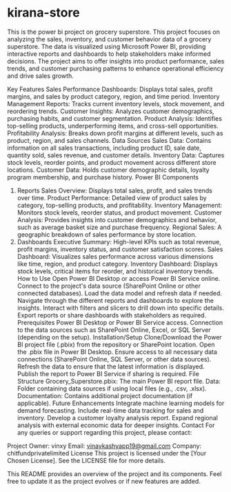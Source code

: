 # kirana-store
This is the power bi project on grocery superstore.
This project focuses on analyzing the sales, inventory, and customer behavior data of a grocery superstore. The data is visualized using Microsoft Power BI, providing interactive reports and dashboards to help stakeholders make informed decisions. The project aims to offer insights into product performance, sales trends, and customer purchasing patterns to enhance operational efficiency and drive sales growth.

Key Features
Sales Performance Dashboards: Displays total sales, profit margins, and sales by product category, region, and time period.
Inventory Management Reports: Tracks current inventory levels, stock movement, and reordering trends.
Customer Insights: Analyzes customer demographics, purchasing habits, and customer segmentation.
Product Analysis: Identifies top-selling products, underperforming items, and cross-sell opportunities.
Profitability Analysis: Breaks down profit margins at different levels, such as product, region, and sales channels.
Data Sources
Sales Data: Contains information on all sales transactions, including product ID, sale date, quantity sold, sales revenue, and customer details.
Inventory Data: Captures stock levels, reorder points, and product movement across different store locations.
Customer Data: Holds customer demographic details, loyalty program membership, and purchase history.
Power BI Components
1. Reports
Sales Overview: Displays total sales, profit, and sales trends over time.
Product Performance: Detailed view of product sales by category, top-selling products, and profitability.
Inventory Management: Monitors stock levels, reorder status, and product movement.
Customer Analysis: Provides insights into customer demographics and behavior, such as average basket size and purchase frequency.
Regional Sales: A geographic breakdown of sales performance by store location.
2. Dashboards
Executive Summary: High-level KPIs such as total revenue, profit margins, inventory status, and customer satisfaction scores.
Sales Dashboard: Visualizes sales performance across various dimensions like time, region, and product category.
Inventory Dashboard: Displays stock levels, critical items for reorder, and historical inventory trends.
How to Use
Open Power BI Desktop or access Power BI Service online.
Connect to the project's data source (SharePoint Online or other connected databases).
Load the data model and refresh data if needed.
Navigate through the different reports and dashboards to explore the insights.
Interact with filters and slicers to drill down into specific details.
Export reports or share dashboards with stakeholders as required.
Prerequisites
Power BI Desktop or Power BI Service access.
Connection to the data sources such as SharePoint Online, Excel, or SQL Server (depending on the setup).
Installation/Setup
Clone/Download the Power BI project file (.pbix) from the repository or SharePoint location.
Open the .pbix file in Power BI Desktop.
Ensure access to all necessary data connections (SharePoint Online, SQL Server, or other data sources).
Refresh the data to ensure that the latest information is displayed.
Publish the report to Power BI Service if sharing is required.
File Structure
Grocery_Superstore.pbix: The main Power BI report file.
Data: Folder containing data sources if using local files (e.g., .csv, .xlsx).
Documentation: Contains additional project documentation (if applicable).
Future Enhancements
Integrate machine learning models for demand forecasting.
Include real-time data tracking for sales and inventory.
Develop a customer loyalty analysis report.
Expand regional analysis with external economic data for deeper insights.
Contact
For any queries or support regarding this project, please contact:

Project Owner: vinxy
Email: vinaykashyapp19@gmail.com
Company: chitfundprivatelimited
License
This project is licensed under the [Your Chosen License]. See the LICENSE file for more details.

This README provides an overview of the project and its components. Feel free to update it as the project evolves or if new features are added.
